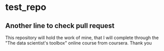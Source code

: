 # test_repo
## Another line to check pull request
This repository will hold the work of mine, that I will complete through the "The data scientist's toolbox" online course from coursera. Thank you
